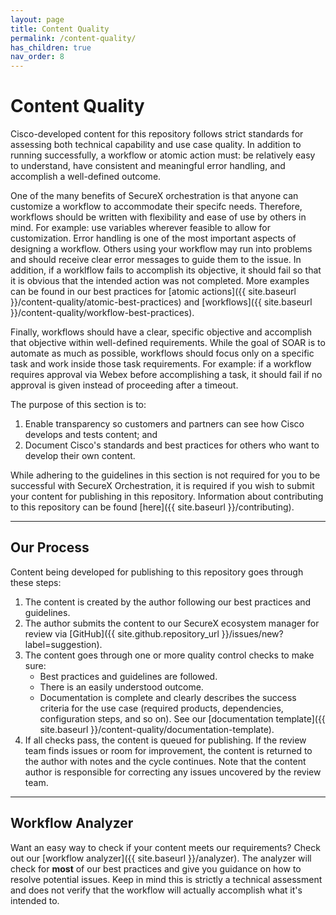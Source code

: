 ```yaml
---
layout: page
title: Content Quality
permalink: /content-quality/
has_children: true
nav_order: 8
---
```


# Content Quality
Cisco-developed content for this repository follows strict standards for assessing both technical capability and use case quality. In addition to running successfully, a workflow or atomic action must: be relatively easy to understand, have consistent and meaningful error handling, and accomplish a well-defined outcome.

One of the many benefits of SecureX orchestration is that anyone can customize a workflow to accommodate their specifc needs. Therefore, workflows should be written with flexibility and ease of use by others in mind. For example: use variables wherever feasible to allow for customization. Error handling is one of the most important aspects of designing a workflow. Others using your workflow may run into problems and should receive clear error messages to guide them to the issue. In addition, if a worklflow fails to accomplish its objective, it should fail so that it is obvious that the intended action was not completed. More examples can be found in our best practices for [atomic actions]({{ site.baseurl }}/content-quality/atomic-best-practices) and [workflows]({{ site.baseurl }}/content-quality/workflow-best-practices).

Finally, workflows should have a clear, specific objective and accomplish that objective within well-defined requirements. While the goal of SOAR is to automate as much as possible, workflows should focus only on a specific task and work inside those task requirements. For example: if a workflow requires approval via Webex before accomplishing a task, it should fail if no approval is given instead of proceeding after a timeout.

The purpose of this section is to:
1. Enable transparency so customers and partners can see how Cisco develops and tests content; and
1. Document Cisco's standards and best practices for others who want to develop their own content.

While adhering to the guidelines in this section is not required for you to be successful with SecureX Orchestration, it is required if you wish to submit your content for publishing in this repository. Information about contributing to this repository can be found [here]({{ site.baseurl }}/contributing).

---

## Our Process
Content being developed for publishing to this repository goes through these steps:
1. The content is created by the author following our best practices and guidelines.
1. The author submits the content to our SecureX ecosystem manager for review via [GitHub]({{ site.github.repository_url }}/issues/new?label=suggestion).
1. The content goes through one or more quality control checks to make sure:
	* Best practices and guidelines are followed.
	* There is an easily understood outcome.
	* Documentation is complete and clearly describes the success criteria for the use case (required products, dependencies, configuration steps, and so on). See our [documentation template]({{ site.baseurl }}/content-quality/documentation-template).
1. If all checks pass, the content is queued for publishing. If the review team finds issues or room for improvement, the content is returned to the author with notes and the cycle continues. Note that the content author is responsible for correcting any issues uncovered by the review team.

---

## Workflow Analyzer
Want an easy way to check if your content meets our requirements? Check out our [workflow analyzer]({{ site.baseurl }}/analyzer). The analyzer will check for **most** of our best practices and give you guidance on how to resolve potential issues. Keep in mind this is strictly a technical assessment and does not verify that the workflow will actually accomplish what it's intended to.
